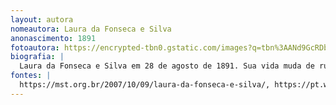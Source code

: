 ```yaml
---
layout: autora
nomeautora: Laura da Fonseca e Silva
anonascimento: 1891
fotoautora: https://encrypted-tbn0.gstatic.com/images?q=tbn%3AANd9GcRDbg1Nj9QKLf5zDIIPedCpn3RV9KL_vo9nfw&usqp=CAU
biografia: |
  Laura da Fonseca e Silva em 28 de agosto de 1891. Sua vida muda de rumo e sua poesia muda de tom quando, no início da década de 1920, tornou-se uma das primeiras agitadoras comunistas brasileiras, ajudando a editar o jornal "A Classe Operária". Presa e agredida várias vezes pela polícia, acabou sendo expulsa do país juntamente com sua família após a Revolução de 1930. Exilou-se na União Soviética onde trabalhou na rádio de Moscou e contribuiu lutando no movimento de resistência às tropas nazistas que ocuparam aquele país em junho de 1941.
fontes: |
  https://mst.org.br/2007/10/09/laura-da-fonseca-e-silva/, https://pt.wikipedia.org/wiki/Laura_Brandão
---
```

